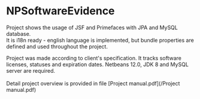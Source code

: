 # NPSoftwareEvidence

Project shows the usage of JSF and Primefaces with JPA and MySQL database. <br/>
It is i18n ready - english language is implemented, but bundle properties are defined and used throughout the project.

Project was made according to client's specification. It tracks software licenses, statuses and expiration dates.
Netbeans 12.0, JDK 8 and MySQL server are required. <br/><br/>
Detail project overview is provided in file [Project manual.pdf](/Project manual.pdf)

